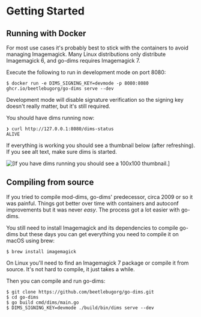 # Getting Started

## Running with Docker

For most use cases it's probably best to stick with the containers to avoid managing Imagemagick.
Many Linux distributions only distribute Imagemagick 6, and go-dims requires Imagemagick 7.

Execute the following to run in development mode on port 8080:

```shell
$ docker run -e DIMS_SIGNING_KEY=devmode -p 8080:8080 ghcr.io/beetlebugorg/go-dims serve --dev
```

Development mode will disable signature verification so the signing key doesn't really matter, but
it's still required.

You should have dims running now:

```shell
❯ curl http://127.0.0.1:8080/dims-status
ALIVE
```

If everything is working you should see a thumbnail below (after refreshing). If you see alt text,
make sure dims is started.

<img src="http://127.0.0.1:8080/dims4/default/1/1/resize/100x100/?url=https://images.pexels.com/photos/1539116/pexels-photo-1539116.jpeg" alt="[If you have dims running you should see a 100x100 thumbnail.]"/>

## Compiling from source

If you tried to compile mod-dims, go-dims' predecessor, circa 2009 or so it was painful. Things got
better over time with containers and autoconf improvements but it was never _easy_. The process got
a lot easier with go-dims.

You still need to install Imagemagick and its dependencies to compile go-dims but these days you can
get everything you need to compile it on macOS using brew:

```shell
$ brew install imagemagick
```

On Linux you'll need to find an Imagemagick 7 package or compile it from source. It's not hard to
compile, it just takes a while. 

Then you can compile and run go-dims:

```shell
$ git clone https://github.com/beetlebugorg/go-dims.git
$ cd go-dims
$ go build cmd/dims/main.go
$ DIMS_SIGNING_KEY=devmode ./build/bin/dims serve --dev
```